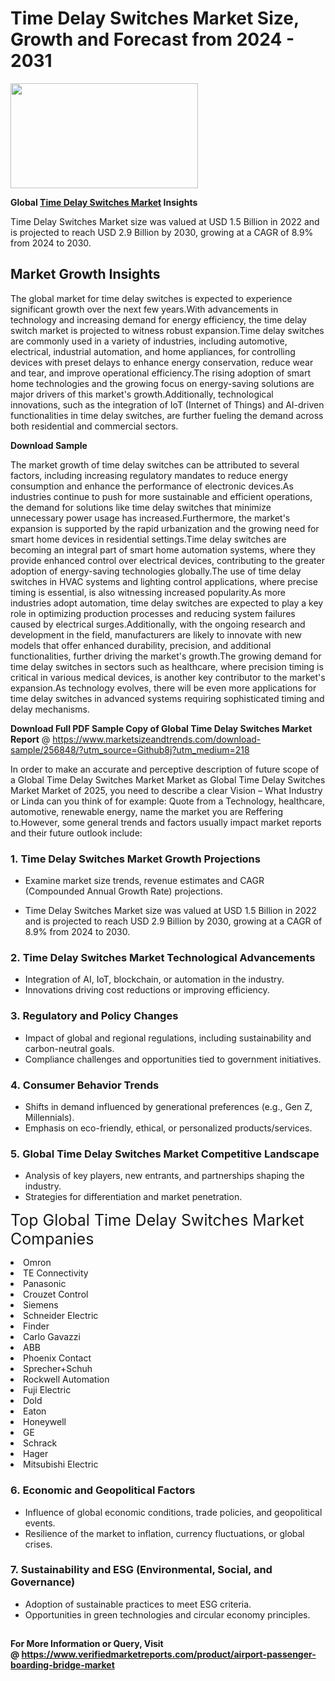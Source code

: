<H1>Time Delay Switches Market Size, Growth and Forecast from 2024 - 2031</H1><img class="aligncenter size-medium wp-image-584254" src="https://thirdeyenews.in/wp-content/uploads/2024/09/Global-Market-Research-300x168.jpeg" alt="" width="300" height="168" /><p><strong>Global&nbsp;<a href="https://www.marketsizeandtrends.com/download-sample/256848/?utm_source=Github8j?utm_medium=218">Time Delay Switches Market</a> Insights</strong></p><p>Time Delay Switches Market size was valued at USD 1.5 Billion in 2022 and is projected to reach USD 2.9 Billion by 2030, growing at a CAGR of 8.9% from 2024 to 2030.</p><p><h2>Market Growth Insights</h2> <p>The global market for time delay switches is expected to experience significant growth over the next few years.With advancements in technology and increasing demand for energy efficiency, the time delay switch market is projected to witness robust expansion.Time delay switches are commonly used in a variety of industries, including automotive, electrical, industrial automation, and home appliances, for controlling devices with preset delays to enhance energy conservation, reduce wear and tear, and improve operational efficiency.The rising adoption of smart home technologies and the growing focus on energy-saving solutions are major drivers of this market's growth.Additionally, technological innovations, such as the integration of IoT (Internet of Things) and AI-driven functionalities in time delay switches, are further fueling the demand across both residential and commercial sectors.</p> <p><strong>Download Sample</strong></p> <p>The market growth of time delay switches can be attributed to several factors, including increasing regulatory mandates to reduce energy consumption and enhance the performance of electronic devices.As industries continue to push for more sustainable and efficient operations, the demand for solutions like time delay switches that minimize unnecessary power usage has increased.Furthermore, the market's expansion is supported by the rapid urbanization and the growing need for smart home devices in residential settings.Time delay switches are becoming an integral part of smart home automation systems, where they provide enhanced control over electrical devices, contributing to the greater adoption of energy-saving technologies globally.The use of time delay switches in HVAC systems and lighting control applications, where precise timing is essential, is also witnessing increased popularity.As more industries adopt automation, time delay switches are expected to play a key role in optimizing production processes and reducing system failures caused by electrical surges.Additionally, with the ongoing research and development in the field, manufacturers are likely to innovate with new models that offer enhanced durability, precision, and additional functionalities, further driving the market's growth.The growing demand for time delay switches in sectors such as healthcare, where precision timing is critical in various medical devices, is another key contributor to the market's expansion.As technology evolves, there will be even more applications for time delay switches in advanced systems requiring sophisticated timing and delay mechanisms.<p><span class=""><strong>Download Full PDF Sample Copy of Global Time Delay Switches Market Report</strong> @ <a href="https://www.marketsizeandtrends.com/download-sample/256848/?utm_source=Github8j?utm_medium=218" target="_blank">https://www.marketsizeandtrends.com/download-sample/256848/?utm_source=Github8j?utm_medium=218</a></span></p><p>In order to make an accurate and perceptive description of future scope of a Global&nbsp;Time Delay Switches Market Market as Global&nbsp;Time Delay Switches Market Market of 2025, you need to describe a clear Vision &ndash; What Industry or Linda can you think of for example: Quote from a Technology, healthcare, automotive, renewable energy, name the market you are Reffering to.However, some general trends and factors usually impact market reports and their future outlook include:</p><h3>1.&nbsp;<strong>Time Delay Switches Market Growth Projections</strong></h3><ul><li>Examine market size trends, revenue estimates and CAGR (Compounded Annual Growth Rate) projections.</li><li><p>Time Delay Switches Market size was valued at USD 1.5 Billion in 2022 and is projected to reach USD 2.9 Billion by 2030, growing at a CAGR of 8.9% from 2024 to 2030.</p></li></ul><h3>2.&nbsp;<strong>Time Delay Switches Market Technological Advancements</strong></h3><ul><li>Integration of AI, IoT, blockchain, or automation in the industry.</li><li>Innovations driving cost reductions or improving efficiency.</li></ul><h3>3.&nbsp;<strong>Regulatory and Policy Changes</strong></h3><ul><li>Impact of global and regional regulations, including sustainability and carbon-neutral goals.</li><li>Compliance challenges and opportunities tied to government initiatives.</li></ul><h3>4.&nbsp;<strong>Consumer Behavior Trends</strong></h3><ul><li>Shifts in demand influenced by generational preferences (e.g., Gen Z, Millennials).</li><li>Emphasis on eco-friendly, ethical, or personalized products/services.</li></ul><h3>5.&nbsp;<strong>Global Time Delay Switches Market Competitive Landscape</strong></h3><ul><li>Analysis of key players, new entrants, and partnerships shaping the industry.</li><li>Strategies for differentiation and market penetration.</li></ul><p data-pm-slice="1 1 []"><span style="color: inherit; font-family: inherit; font-size: 25px;">Top Global Time Delay Switches Market Companies</span></p><div class="" data-test-id=""><p><li>Omron</li><li> TE Connectivity</li><li> Panasonic</li><li> Crouzet Control</li><li> Siemens</li><li> Schneider Electric</li><li> Finder</li><li> Carlo Gavazzi</li><li> ABB</li><li> Phoenix Contact</li><li> Sprecher+Schuh</li><li> Rockwell Automation</li><li> Fuji Electric</li><li> Dold</li><li> Eaton</li><li> Honeywell</li><li> GE</li><li> Schrack</li><li> Hager</li><li> Mitsubishi Electric</li></p></div><h3>6.&nbsp;<strong>Economic and Geopolitical Factors</strong></h3><ul><li>Influence of global economic conditions, trade policies, and geopolitical events.</li><li>Resilience of the market to inflation, currency fluctuations, or global crises.</li></ul><h3>7.&nbsp;<strong>Sustainability and ESG (Environmental, Social, and Governance)</strong></h3><ul><li>Adoption of sustainable practices to meet ESG criteria.</li><li>Opportunities in green technologies and circular economy principles.</li></ul><h2><strong style="font-size: 14px;">For More Information or Query, Visit @&nbsp;</strong><a style="background-color: #ffffff; font-size: 14px;" href="https://www.marketsizeandtrends.com/report/time-delay-switches-market/" target="_blank">https://www.verifiedmarketreports.com/product/airport-passenger-boarding-bridge-market</a></h2>